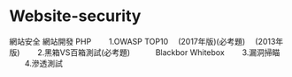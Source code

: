 # Website-security
網站安全
網站開發 PHP
　　1.OWASP TOP10
　(2017年版)(必考題)
　(2013年版)
　　2.黑箱VS百箱測試(必考題)
　　　Blackbor  Whitebox
　　3.漏洞掃瞄
　　4.滲透測試

